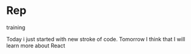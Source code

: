 # Rep
training


Today i just started with new stroke of code. Tomorrow I think that I will learn more about React
